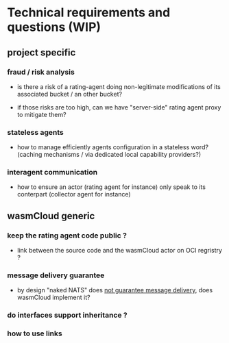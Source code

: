 # Technical requirements and questions (WIP)

## project specific

### fraud / risk analysis

- is there a risk of a rating-agent doing non-legitimate modifications of its associated bucket / an other bucket?

- if those risks are too high, can we have "server-side" rating agent proxy to mitigate them?

### stateless agents

- how to manage efficiently agents configuration in a stateless word? (caching mechanisms / via dedicated local capability providers?)

### interagent communication

- how to ensure an actor (rating agent for instance) only speak to its conterpart (collector agent for instance)

## wasmCloud generic

### keep the rating agent code public ?

- link between the source code and the wasmCloud actor on OCI regristry ?

### message delivery guarantee

- by design "naked NATS" does [not guarantee message delivery](https://docs.nats.io/nats-concepts/overview/compare-nats), does wasmCloud implement it?

### do interfaces support inheritance ?

### how to use links
